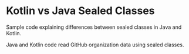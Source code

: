 # Kotlin vs Java Sealed Classes

Sample code explaining differences between sealed classes in Java and Kotlin.

Java and Kotlin code read GitHub organization data using sealed classes.
